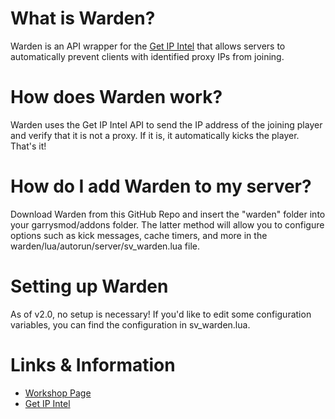 # What is Warden?
Warden is an API wrapper for the [Get IP Intel](https://getipintel.net/) that allows servers to automatically prevent clients with identified proxy IPs from joining.

# How does Warden work?
Warden uses the Get IP Intel API to send the IP address of the joining player and verify that it is not a proxy. If it is, it automatically kicks the player. That's it!

# How do I add Warden to my server?
Download Warden from this GitHub Repo and insert the "warden" folder into your garrysmod/addons folder. The latter method will allow you to configure options such as kick messages, cache timers, and more in the warden/lua/autorun/server/sv_warden.lua file.

# Setting up Warden
As of v2.0, no setup is necessary! If you'd like to edit some configuration variables, you can find the configuration in sv_warden.lua.

# Links & Information
* [Workshop Page](http://steamcommunity.com/sharedfiles/filedetails/?id=1134625427)
* [Get IP Intel](https://getipintel.net/)
